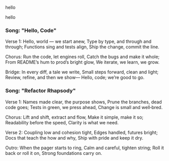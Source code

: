 
hello

hello

### Song: "Hello, Code"

Verse 1:
Hello, world — we start anew,
Type by type, and through and through;
Functions sing and tests align,
Ship the change, commit the line.

Chorus:
Run the code, let engines roll,
Catch the bugs and make it whole;
From README’s hum to prod’s bright glow,
We iterate, we learn, we grow.

Bridge:
In every diff, a tale we write,
Small steps forward, clean and light;
Review, refine, and then we show—
Hello, code; we’re good to go.


### Song: "Refactor Rhapsody"

Verse 1:
Names made clear, the purpose shows,
Prune the branches, dead code goes;
Tests in green, we press ahead,
Change is small and well‑bred.

Chorus:
Lift and shift, extract and flow,
Make it simple, make it so;
Readability before the speed,
Clarity is what we need.

Verse 2:
Coupling low and cohesion tight,
Edges handled, futures bright;
Docs that teach the how and why,
Ship with pride and keep it dry.

Outro:
When the pager starts to ring,
Calm and careful, tighten string;
Roll it back or roll it on,
Strong foundations carry on.


